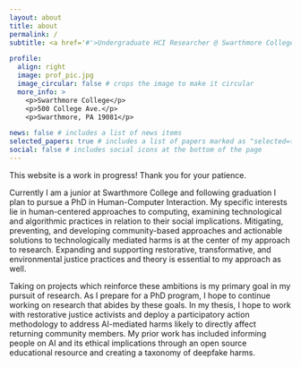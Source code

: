 ```yaml
---
layout: about
title: about
permalink: /
subtitle: <a href='#'>Undergraduate HCI Researcher @ Swarthmore College</a>.

profile:
  align: right
  image: prof_pic.jpg
  image_circular: false # crops the image to make it circular
  more_info: >
    <p>Swarthmore College</p>
    <p>500 College Ave.</p>
    <p>Swarthmore, PA 19081</p>

news: false # includes a list of news items
selected_papers: true # includes a list of papers marked as "selected={true}"
social: false # includes social icons at the bottom of the page
---
```


This website is a work in progress! Thank you for your patience.

Currently I am a junior at Swarthmore College and following graduation I plan to pursue a PhD in Human-Computer Interaction. My specific interests lie in human-centered approaches to computing, examining technological and algorithmic practices in relation to their social implications. Mitigating, preventing, and developing community-based approaches and actionable solutions to technologically mediated harms is at the center of my approach to research. Expanding and supporting restorative, transformative, and environmental justice practices and theory is essential to my approach as well.

Taking on projects which reinforce these ambitions is my primary goal in my pursuit of research. As I prepare for a PhD program, I hope to continue working on research that abides by these goals. In my thesis, I hope to work with restorative justice activists and deploy a participatory action methodology to address AI-mediated harms likely to directly affect returning community members. My prior work has included informing people on AI and its ethical implications through an open source educational resource and creating a taxonomy of deepfake harms.

<!---
Put your address / P.O. box / other info right below your picture. You can also disable any of these elements by editing `profile` property of the YAML header of your `_pages/about.md`. Edit `_bibliography/papers.bib` and Jekyll will render your [publications page](/al-folio/publications/) automatically.

Link to your social media connections, too. This theme is set up to use [Font Awesome icons](https://fontawesome.com/) and [Academicons](https://jpswalsh.github.io/academicons/), like the ones below. Add your Facebook, Twitter, LinkedIn, Google Scholar, or just disable all of them.
-->
